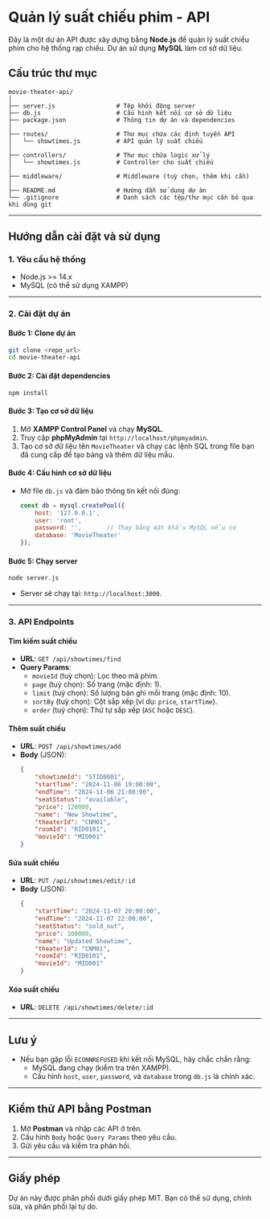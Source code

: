 
# Quản lý suất chiếu phim - API

Đây là một dự án API được xây dựng bằng **Node.js** để quản lý suất chiếu phim cho hệ thống rạp chiếu. Dự án sử dụng **MySQL** làm cơ sở dữ liệu.

## Cấu trúc thư mục

```plaintext
movie-theater-api/
│
├── server.js                 # Tệp khởi động server
├── db.js                     # Cấu hình kết nối cơ sở dữ liệu
├── package.json              # Thông tin dự án và dependencies
│
├── routes/                   # Thư mục chứa các định tuyến API
│   └── showtimes.js          # API quản lý suất chiếu
│
├── controllers/              # Thư mục chứa logic xử lý
│   └── showtimes.js          # Controller cho suất chiếu
│
├── middleware/               # Middleware (tuỳ chọn, thêm khi cần)
│
├── README.md                 # Hướng dẫn sử dụng dự án
└── .gitignore                # Danh sách các tệp/thư mục cần bỏ qua khi dùng git
```

---

## Hướng dẫn cài đặt và sử dụng

### 1. Yêu cầu hệ thống

- Node.js >= 14.x
- MySQL (có thể sử dụng XAMPP)

---

### 2. Cài đặt dự án

#### Bước 1: Clone dự án
```bash
git clone <repo_url>
cd movie-theater-api
```

#### Bước 2: Cài đặt dependencies
```bash
npm install
```

#### Bước 3: Tạo cơ sở dữ liệu
1. Mở **XAMPP Control Panel** và chạy **MySQL**.
2. Truy cập **phpMyAdmin** tại `http://localhost/phpmyadmin`.
3. Tạo cơ sở dữ liệu tên `MovieTheater` và chạy các lệnh SQL trong file bạn đã cung cấp để tạo bảng và thêm dữ liệu mẫu.

#### Bước 4: Cấu hình cơ sở dữ liệu
- Mở file `db.js` và đảm bảo thông tin kết nối đúng:
  ```javascript
  const db = mysql.createPool({
      host: '127.0.0.1',
      user: 'root',
      password: '',       // Thay bằng mật khẩu MySQL nếu có
      database: 'MovieTheater'
  });
  ```

#### Bước 5: Chạy server
```bash
node server.js
```
- Server sẽ chạy tại: `http://localhost:3000`.

---

### 3. API Endpoints

#### Tìm kiếm suất chiếu
- **URL**: `GET /api/showtimes/find`
- **Query Params**:
  - `movieId` (tuỳ chọn): Lọc theo mã phim.
  - `page` (tuỳ chọn): Số trang (mặc định: 1).
  - `limit` (tuỳ chọn): Số lượng bản ghi mỗi trang (mặc định: 10).
  - `sortBy` (tuỳ chọn): Cột sắp xếp (ví dụ: `price`, `startTime`).
  - `order` (tuỳ chọn): Thứ tự sắp xếp (`ASC` hoặc `DESC`).

#### Thêm suất chiếu
- **URL**: `POST /api/showtimes/add`
- **Body** (JSON):
  ```json
  {
      "showtimeId": "STID0601",
      "startTime": "2024-11-06 19:00:00",
      "endTime": "2024-11-06 21:00:00",
      "seatStatus": "available",
      "price": 120000,
      "name": "New Showtime",
      "theaterId": "CNM01",
      "roomId": "RID0101",
      "movieId": "MID001"
  }
  ```

#### Sửa suất chiếu
- **URL**: `PUT /api/showtimes/edit/:id`
- **Body** (JSON):
  ```json
  {
      "startTime": "2024-11-07 20:00:00",
      "endTime": "2024-11-07 22:00:00",
      "seatStatus": "sold_out",
      "price": 100000,
      "name": "Updated Showtime",
      "theaterId": "CNM01",
      "roomId": "RID0101",
      "movieId": "MID001"
  }
  ```

#### Xóa suất chiếu
- **URL**: `DELETE /api/showtimes/delete/:id`

---

## Lưu ý
- Nếu bạn gặp lỗi `ECONNREFUSED` khi kết nối MySQL, hãy chắc chắn rằng:
  - MySQL đang chạy (kiểm tra trên XAMPP).
  - Cấu hình `host`, `user`, `password`, và `database` trong `db.js` là chính xác.

---

## Kiểm thử API bằng Postman
1. Mở **Postman** và nhập các API ở trên.
2. Cấu hình `Body` hoặc `Query Params` theo yêu cầu.
3. Gửi yêu cầu và kiểm tra phản hồi.

---

## Giấy phép
Dự án này được phân phối dưới giấy phép MIT. Bạn có thể sử dụng, chỉnh sửa, và phân phối lại tự do.
